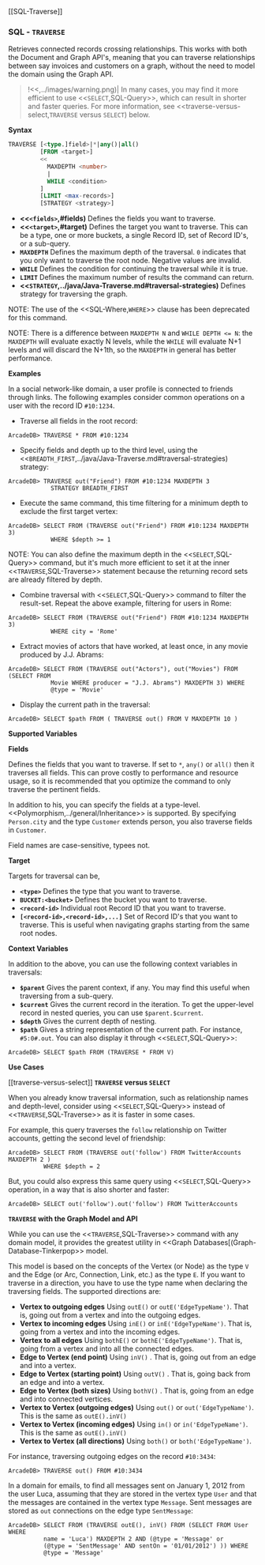 [[SQL-Traverse]]
### SQL - `TRAVERSE`

Retrieves connected records crossing relationships.  This works with both the Document and Graph API's, meaning that you can traverse relationships between say invoices and customers on a graph, without the need to model the domain using the Graph API.

>!<<,../images/warning.png)| In many cases, you may find it more efficient to use <<`SELECT`,SQL-Query>>, which can result in shorter and faster queries.  For more information, see <<traverse-versus-select,`TRAVERSE` versus `SELECT`) below.

**Syntax**

```sql
TRAVERSE [<type.]field>|*|any()|all()
         [FROM <target>]
         <<
           MAXDEPTH <number>
           |
           WHILE <condition> 
         ]
         [LIMIT <max-records>]
         [STRATEGY <strategy>]
```

- **<<`<fields>`,#fields)** Defines the fields you want to traverse.
- **<<`<target>`,#target)** Defines the target you want to traverse.  This can be a type, one or more buckets, a single Record ID, set of Record ID's, or a sub-query.
- **`MAXDEPTH`** Defines the maximum depth of the traversal.  `0` indicates that you only want to traverse the root node.  Negative values are invalid.
- **`WHILE`** Defines the condition for continuing the traversal while it is true.  
- **`LIMIT`** Defines the maximum number of results the command can return.
- **<<`STRATEGY`,../java/Java-Traverse.md#traversal-strategies)** Defines strategy for traversing the graph.

NOTE: The use of the <<SQL-Where,`WHERE`>> clause has been deprecated for this command.

NOTE: There is a difference between `MAXDEPTH N` and `WHILE DEPTH <= N`: the `MAXDEPTH` will evaluate exactly N levels, while the `WHILE` will evaluate N+1 levels and will discard the N+1th, so the `MAXDEPTH` in general has better performance.


**Examples**

In a social network-like domain, a user profile is connected to friends through links.  The following examples consider common operations on a user with the record ID `#10:1234`.

- Traverse all fields in the root record:

```
ArcadeDB> TRAVERSE * FROM #10:1234
```

- Specify fields and depth up to the third level, using the <<`BREADTH_FIRST`,../java/Java-Traverse.md#traversal-strategies) strategy:

```
ArcadeDB> TRAVERSE out("Friend") FROM #10:1234 MAXDEPTH 3 
            STRATEGY BREADTH_FIRST
```

- Execute the same command, this time filtering for a minimum depth to exclude the first target vertex:

```
ArcadeDB> SELECT FROM (TRAVERSE out("Friend") FROM #10:1234 MAXDEPTH 3) 
            WHERE $depth >= 1
```

  NOTE: You can also define the maximum depth in the <<`SELECT`,SQL-Query>> command, but it's much more efficient to set it at the inner <<`TRAVERSE`,SQL-Traverse>> statement because the returning record sets are already filtered by depth.

- Combine traversal with <<`SELECT`,SQL-Query>> command to filter the result-set.  Repeat the above example, filtering for users in Rome:

```
ArcadeDB> SELECT FROM (TRAVERSE out("Friend") FROM #10:1234 MAXDEPTH 3) 
            WHERE city = 'Rome'
```

- Extract movies of actors that have worked, at least once, in any movie produced by J.J. Abrams:

```
ArcadeDB> SELECT FROM (TRAVERSE out("Actors"), out("Movies") FROM (SELECT FROM 
            Movie WHERE producer = "J.J. Abrams") MAXDEPTH 3) WHERE 
            @type = 'Movie'
```

- Display the current path in the traversal:

```
ArcadeDB> SELECT $path FROM ( TRAVERSE out() FROM V MAXDEPTH 10 )
```



**Supported Variables**

**Fields**

Defines the fields that you want to traverse.  If set to `*`, `any()` or `all()` then it traverses all fields.  This can prove costly to performance and resource usage, so it is recommended that you optimize the command to only traverse the pertinent fields.

In addition to his, you can specify the fields at a type-level.  <<Polymorphism,../general/Inheritance>> is supported.  By specifying `Person.city` and the type `Customer` extends person, you also traverse fields in `Customer`.

Field names are case-sensitive, typees not.

**Target**

Targets for traversal can be,
- **`<type>`** Defines the type that you want to traverse.  
- **`BUCKET:<bucket>`** Defines the bucket you want to traverse.
- **`<record-id>`** Individual root Record ID that you want to traverse.
- **`[<record-id>,<record-id>,...]`** Set of Record ID's that you want to traverse.  This is useful when navigating graphs starting from the same root nodes.

**Context Variables**

In addition to the above, you can use the following context variables in traversals:
- **`$parent`** Gives the parent context, if any.  You may find this useful when traversing from a sub-query. 
- **`$current`** Gives the current record in the iteration.  To get the upper-level record in nested queries, you can use `$parent.$current`.
- **`$depth`** Gives the current depth of nesting.
- **`$path`** Gives a string representation of the current path.  For instance, `#5:0#.out`.  You can also display it through <<`SELECT`,SQL-Query>>:
```
ArcadeDB> SELECT $path FROM (TRAVERSE * FROM V)
```

**Use Cases**

[[traverse-versus-select]]
**`TRAVERSE` versus `SELECT`**

When you already know traversal information, such as relationship names and depth-level, consider using <<`SELECT`,SQL-Query>> instead of <<`TRAVERSE`,SQL-Traverse>> as it is faster in some cases. 

For example, this query traverses the `follow` relationship on Twitter accounts, getting the second level of friendship:

```
ArcadeDB> SELECT FROM (TRAVERSE out('follow') FROM TwitterAccounts MAXDEPTH 2 )
          WHERE $depth = 2
```

But, you could also express this same query using <<`SELECT`,SQL-Query>> operation, in a way that is also shorter and faster:

```
ArcadeDB> SELECT out('follow').out('follow') FROM TwitterAccounts
```

**`TRAVERSE` with the Graph Model and API**

While you can use the <<`TRAVERSE`,SQL-Traverse>> command with any domain model, it provides the greatest utility in <<Graph Databases[(Graph-Database-Tinkerpop>> model.

This model is based on the concepts of the Vertex (or Node) as the type `V` and the Edge (or Arc, Connection, Link, etc.) as the type `E`.  If you want to traverse in a direction, you have to use the type name when declaring the traversing fields.  The supported directions are:

- **Vertex to outgoing edges**  Using `outE()` or `outE('EdgeTypeName')`.  That is, going out from a vertex and into the outgoing edges.
- **Vertex to incoming edges**  Using `inE()` or `inE('EdgeTypeName')`.  That is, going from a vertex and into the incoming edges.
- **Vertex to all edges**  Using `bothE()` or `bothE('EdgeTypeName')`.  That is, going from a vertex and into all the connected edges.
- **Edge to Vertex (end point)** Using `inV()` .  That is, going out from an edge and into a vertex.
- **Edge to Vertex (starting point)** Using `outV()` .  That is, going back from an edge and into a vertex.
- **Edge to Vertex (both sizes)** Using `bothV()` .  That is, going from an edge and into connected vertices.
- **Vertex to Vertex (outgoing edges)** Using `out()` or `out('EdgeTypeName')`. This is the same as  `outE().inV()`
- **Vertex to Vertex (incoming edges)** Using `in()` or `in('EdgeTypeName')`. This is the same as  `outE().inV()`
- **Vertex to Vertex (all directions)** Using `both()` or `both('EdgeTypeName')`. 


For instance, traversing outgoing edges on the record `#10:3434`:

```
ArcadeDB> TRAVERSE out() FROM #10:3434
```

In a domain for emails, to find all messages sent on January 1, 2012 from the user Luca, assuming that they are stored in the vertex type `User` and that the messages are contained in the vertex type `Message`.  Sent messages are stored as `out` connections on the edge type `SentMessage`:

```
ArcadeDB> SELECT FROM (TRAVERSE outE(), inV() FROM (SELECT FROM User WHERE 
          name = 'Luca') MAXDEPTH 2 AND (@type = 'Message' or 
          (@type = 'SentMessage' AND sentOn = '01/01/2012') )) WHERE 
          @type = 'Message'
```

